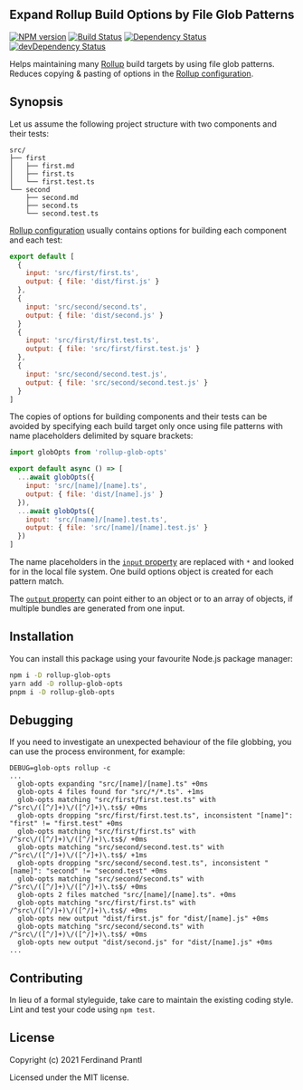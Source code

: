 ## Expand Rollup Build Options by File Glob Patterns

[![NPM version](https://badge.fury.io/js/rollup-glob-opts.png)](http://badge.fury.io/js/rollup-glob-opts)
[![Build Status](https://github.com/prantlf/rollup-glob-opts/workflows/Test/badge.svg)](https://github.com/prantlf/rollup-glob-opts/actions)
[![Dependency Status](https://david-dm.org/prantlf/rollup-glob-opts.svg)](https://david-dm.org/prantlf/rollup-glob-opts)
[![devDependency Status](https://david-dm.org/prantlf/rollup-glob-opts/dev-status.svg)](https://david-dm.org/prantlf/rollup-glob-opts#info=devDependencies)

Helps maintaining many [Rollup] build targets by using file glob patterns. Reduces copying & pasting of options in the [Rollup configuration].

## Synopsis

Let us assume the following project structure with two components and their tests:

    src/
    ├── first
    │   ├── first.md
    │   ├── first.ts
    │   └── first.test.ts
    └── second
        ├── second.md
        ├── second.ts
        └── second.test.ts

[Rollup configuration] usually contains options for building each component and each test:

```js
export default [
  {
    input: 'src/first/first.ts',
    output: { file: 'dist/first.js' }
  },
  {
    input: 'src/second/second.ts',
    output: { file: 'dist/second.js' }
  }
  {
    input: 'src/first/first.test.ts',
    output: { file: 'src/first/first.test.js' }
  },
  {
    input: 'src/second/second.test.js',
    output: { file: 'src/second/second.test.js' }
  }
]
```

The copies of options for building components and their tests can be avoided by specifying each build target only once using file patterns with name placeholders delimited by square brackets:

```js
import globOpts from 'rollup-glob-opts'

export default async () => [
  ...await globOpts({
    input: 'src/[name]/[name].ts',
    output: { file: 'dist/[name].js' }
  }),
  ...await globOpts({
    input: 'src/[name]/[name].test.ts',
    output: { file: 'src/[name]/[name].test.js' }
  })
]
```

The name placeholders in the [`input` property] are replaced with `*` and looked for in the local file system. One build options object is created for each pattern match.

The [`output` property] can point either to an object or to an array of objects, if multiple bundles are generated from one input.

## Installation

You can install this package using your favourite Node.js package manager:

```sh
npm i -D rollup-glob-opts
yarn add -D rollup-glob-opts
pnpm i -D rollup-glob-opts
```

## Debugging

If you need to investigate an unexpected behaviour of the file globbing, you can use the process environment, for example:

```
DEBUG=glob-opts rollup -c
...
  glob-opts expanding "src/[name]/[name].ts" +0ms
  glob-opts 4 files found for "src/*/*.ts". +1ms
  glob-opts matching "src/first/first.test.ts" with /^src\/([^/]+)\/([^/]+)\.ts$/ +0ms
  glob-opts dropping "src/first/first.test.ts", inconsistent "[name]": "first" != "first.test" +0ms
  glob-opts matching "src/first/first.ts" with /^src\/([^/]+)\/([^/]+)\.ts$/ +0ms
  glob-opts matching "src/second/second.test.ts" with /^src\/([^/]+)\/([^/]+)\.ts$/ +1ms
  glob-opts dropping "src/second/second.test.ts", inconsistent "[name]": "second" != "second.test" +0ms
  glob-opts matching "src/second/second.ts" with /^src\/([^/]+)\/([^/]+)\.ts$/ +0ms
  glob-opts 2 files matched "src/[name]/[name].ts". +0ms
  glob-opts matching "src/first/first.ts" with /^src\/([^/]+)\/([^/]+)\.ts$/ +0ms
  glob-opts new output "dist/first.js" for "dist/[name].js" +0ms
  glob-opts matching "src/second/second.ts" with /^src\/([^/]+)\/([^/]+)\.ts$/ +0ms
  glob-opts new output "dist/second.js" for "dist/[name].js" +0ms
...
```

## Contributing

In lieu of a formal styleguide, take care to maintain the existing coding style. Lint and test your code using `npm test`.

## License

Copyright (c) 2021 Ferdinand Prantl

Licensed under the MIT license.

[Rollup]: https://rollupjs.org/
[Rollup configuration]: https://rollupjs.org/guide/#configuration-files
[`input` property]: https://rollupjs.org/guide/en/#input
[`output` property]: https://rollupjs.org/guide/en/#outputdir
